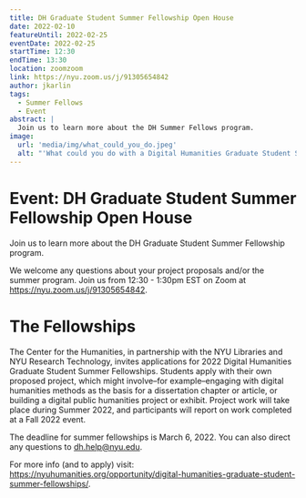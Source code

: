 ```yaml
---
title: DH Graduate Student Summer Fellowship Open House
date: 2022-02-10
featureUntil: 2022-02-25
eventDate: 2022-02-25
startTime: 12:30
endTime: 13:30
location: zoomzoom
link: https://nyu.zoom.us/j/91305654842
author: jkarlin
tags:
  - Summer Fellows
  - Event
abstract: |
  Join us to learn more about the DH Summer Fellows program.
image:
  url: 'media/img/what_could_you_do.jpeg'
  alt: "'What could you do with a Digital Humanities Graduate Student Summer Fellowship?' floats above a sand castle laptop, graph, book and map beside a rainbow sun umbrella and beach ball"
---
```


# Event: DH Graduate Student Summer Fellowship Open House

Join us to learn more about the DH Graduate Student Summer Fellowship program.

We welcome any questions about your project proposals and/or the summer program.
Join us from 12:30 - 1:30pm EST on Zoom at https://nyu.zoom.us/j/91305654842.

# The Fellowships
The Center for the Humanities, in partnership with the NYU Libraries and NYU Research Technology, invites applications for 2022 Digital Humanities Graduate Student Summer Fellowships. Students apply with their own proposed project, which might involve–for example–engaging with digital humanities methods as the basis for a dissertation chapter or article, or building a digital public humanities project or exhibit. Project work will take place during Summer 2022, and participants will report on work completed at a Fall 2022 event.

The deadline for summer fellowships is March 6, 2022. You can also direct any questions to dh.help@nyu.edu.

For more info (and to apply) visit: https://nyuhumanities.org/opportunity/digital-humanities-graduate-student-summer-fellowships/.
